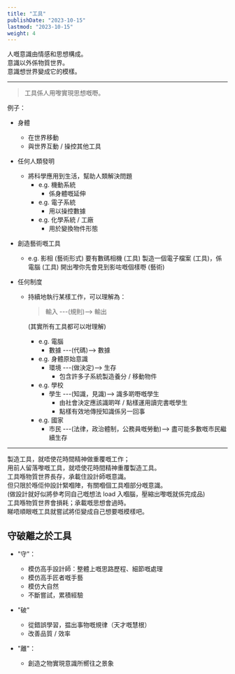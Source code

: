 ```yaml
---
title: "工具"
publishDate: "2023-10-15"
lastmod: "2023-10-15"
weight: 4
---
```


人嘅意識由情感和思想構成。<br/>
意識以外係物質世界。<br/>
意識想世界變成它的模樣。<br/>

---

> 工具係人用嚟實現思想嘅嘢。

例子：

- 身體

  - 在世界移動
  - 與世界互動 / 操控其他工具

- 任何人類發明

  - 將科學應用到生活，幫助人類解決問題
    - e.g. 機動系統
      - 係身體嘅延伸
    - e.g. 電子系統
      - 用以操控數據
    - e.g. 化學系統 / 工廠
      - 用於變換物件形態

- 創造藝術嘅工具

  - e.g. 影相 (藝術形式) 要有數碼相機 (工具) 製造一個電子檔案 (工具)，係電腦 (工具) 開出嚟你先會見到影咗嘅個樣嘢 (藝術)

- 任何制度

  - 持續地執行某樣工作，可以理解為：

    > 輸入 ---(規則)--> 輸出

    (其實所有工具都可以咁理解)

    - e.g. 電腦
      - 數據 ---(代碼)--> 數據
    - e.g. 身體原始意識
      - 環境 ---(做決定)--> 生存
        - 包含許多子系統製造養分 / 移動物件
    - e.g. 學校
      - 學生 ---(知識，見識)--> 識多啲嘢嘅學生
        - 由社會決定應該識啲咩 / 點樣運用讀完書嘅學生
        - 點樣有效地傳授知識係另一回事
    - e.g. 國家
      - 市民 ---(法律，政治體制，公務員嘅勞動)--> 盡可能多數嘅市民繼續生存

---

製造工具，就唔使花時間精神做重覆嘅工作；<br/>
用前人留落嚟嘅工具，就唔使花時間精神重覆製造工具。<br/>
工具喺物質世界長存，承載住設計師嘅意識。<br/>
但只限於喺佢仲設計緊嗰陣，有關嗰個工具嗰部分嘅意識。<br/>
(做設計就好似將參考同自己嘅想法 load 入嗰腦，壓縮出嚟嘅就係完成品)<br/>
工具喺物質世界會損耗；承載嘅思想會過時。<br/>
睇唔順眼嘅工具就嘗試將佢變成自己想要嘅模樣吧。<br/>

## 守破離之於工具

- "守"：

  - 模仿高手設計師：整體上嘅思路歷程、細節嘅處理
  - 模仿高手匠者嘅手藝
  - 模仿大自然
  - 不斷嘗試，累積經驗

- "破"

  - 從錯誤學習，揾出事物嘅規律（天才嘅慧根）
  - 改善品質 / 效率

- "離"：

  - 創造之物實現意識所嚮往之景象
